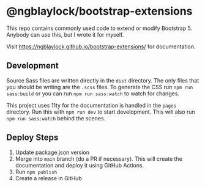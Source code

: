 # @ngblaylock/bootstrap-extensions

This repo contains commonly used code to extend or modify Bootstrap 5. Anybody can use this, but I wrote it for myself.

Visit https://ngblaylock.github.io/bootstrap-extensions/ for documentation.

## Development

Source Sass files are written directly in the `dist` directory. The only files that you should be writing are the `.scss` files. To generate the CSS run `npm run sass:build` or you can run `npm run sass:watch` to watch for changes.

This project uses 11ty for the documentation is handled in the `pages` directory. Run this with `npm run dev` to start development. This will also run `npm run sass:watch` behind the scenes.

## Deploy Steps

1. Update package.json version
2. Merge into `main` branch (do a PR if necessary). This will create the documentation and deploy it using GitHub Actions.
3. Run `npm publish`
4. Create a release in GitHub
